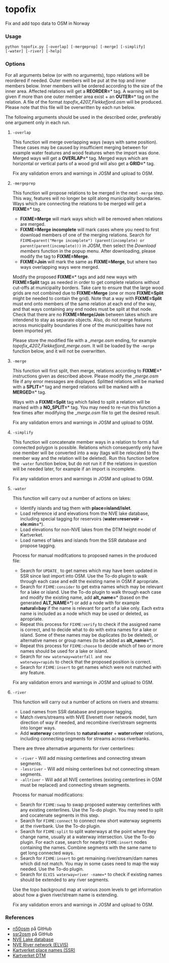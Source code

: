 # topofix
Fix and add topo data to OSM in Norway
### Usage

<code>python topofix.py [-overlap] [-mergeprop] [-merge] [-simplify] [-water] [-river] [-help]</code>


### Options ###

For all arguments below (or with no arguments), topo relations will be reordered if needed. Outer members will be put at the top and inner members below. Inner members will be ordered according to the size of the inner area. Affected relations will get a **REORDER=*** tag. A warning will be given if more than one outer member area exist + an **OUTER=*** tag on the relation. A file of the format _topofix_4207_Flekkefjord.osm_ will be produced. Please note that this file will be overwritten by each run below.

The following arguments should be used in the described order, preferably one argument only in each run.

1. <code>-overlap</code>

   This function will merge overlapping ways (ways with same position). These cases may be caused by insufficient merging between for example water features and wood features when the import was done. Merged ways will get a **OVERLAP=*** tag. Merged ways which are horizontal or vertical parts of a wood grid will also get a **GRID=*** tag.

   Fix any validation errors and warnings in JOSM and upload to OSM.

2. <code>-mergeprep</code>

   This function will propose relations to be merged in the next <code>-merge</code> step. This way, features will no longer be split along municipality boundaries. Ways which are connecting the relations to be merged will get a **FIXME=*** tag.
   * **FIXME=Merge** will mark ways which will be removed when relations are merged.
   * **FIXME=Merge incomplete** will mark cases where you need to first download members of one of the merging relations. Search for <code>FIXME=parent("Merge incomplete") (parent(incomplete) or parent(parent(incomplete)))</code> in JOSM, then select the _Download members_ function in the popup menu. After downloading, please modify the tag to **FIXME=Merge**.
   * **FIXME=Join** will mark the same as **FIXME=Merge**, but where two ways overlapping ways were merged.

   Modify the proposed **FIXME=*** tags and add new ways with **FIXME=Split** tags as needed in order to get complete relations without cut-offs at municipality borders. Take care to ensure that the large wood grids are not combined due to **FIXME=Merge** (one or more **FIXME=Split** might be needed to contain the grid). Note that a way with **FIXME=Split** must end onto members of the same relation at each end of the way, and that ways containing any end nodes must be split at that node. Check that there are no **FIXME=Merge/Join** between lakes which are intendend to stay as separate objects. Also, do not merge features across municipality boundaries if one of the municipalities have not been imported yet.

   Please store the modified file with a __merge.osm_ ending, for example _topofix_4207_Flekkefjord_merge.osm_. It will be loaded by the <code>-merge</code> function below, and it will not be overwritten.

3. <code>-merge</code>

   This function will first split, then merge, relations according to **FIXME=*** instructions given as described above. Please modify the __merge.osm_ file if any error messages are displayed. Splitted relations will be marked with a **SPLIT=*** tag and merged relations will be marked with a **MERGED=*** tag.

   Ways with a **FIXME=Split** tag which failed to split a relation will be marked with a **NO_SPLIT=*** tag. You may need to re-run this function a few times after modifying the __merge.osm_ file to get the desired result.

   Fix any validation errors and warnings in JOSM and upload to OSM.

5. <code>-simplify</code>

   This function will concatenate member ways in a relation to form a full connected polygon is possible. Relations which consequently only have one member will be converted into a way (tags will be relocated to the member way and the relation will be deleted). Run this function before the <code>-water</code> function below, but do not run it if the relations in question will be needed later, for example if an import is incomplete.

   Fix any validation errors and warnings in JOSM and upload to OSM.

6. <code>-water</code>

   This function will carry out a number of actions on lakes:
   * Identify islands and tag them with **place=island/islet**.
   * Load reference id and elevations from the NVE lake database, including special tagging for reservoirs (**water=reservoir** + **ele:min=***).
   * Load elevations for non-NVE lakes from the DTM height model of Kartverket.
   * Load names of lakes and islands from the SSR database and propose tagging.

   Process for manual modifcations to proposed names in the produced file:
   * Search for <code>UPDATE_</code> to get names which may have been updated in SSR since last import into OSM. Use the To-do plugin to walk through each case and edit the existing name in OSM if apropriate.
   * Search for <code>FIXME:consider</code> to get extra names which may be relevant for a lake or island. Use the To-do plugin to walk through each case and modify the existing name, add **alt_name=*** (based on the generated **ALT_NAME=***) or add a node with for example **natural=bay** if the name is relevant for part of a lake only. Each extra name is included as a node which may be used or deleted, as apropriate.
   * Repeat this process for <code>FIXME:verify</code> to check if the assigned name is correct, and to decide what to do with extra names for a lake or island. Some of these names may be duplicates (to be deleted), or alternative names or group names (to be added as **alt_name=***).
   * Repeat this process for <code>FIXME:choose</code> to decide which of two or more names should be used for a lake or island.
   * Search for <code>new waterway=waterfall and new waterway=rapids</code> to check that the proposed position is correct.
   * Search for <code>FIXME:insert</code> to get names which were not matched with any feature. 

   Fix any validation errors and warnings in JOSM and upload to OSM.

6. <code>-river</code>

   This function will carry out a number of actions on rivers and streams:
   * Load names from SSR database and propose tagging.
   * Match rivers/streams with NVE Elvenett river network model, turn direction of way if needed, and recombine river/stream segments into longer ways.
   * Add **waterway** centerlines to **natural=water** + **water=river** relations, including connecting segments for streams across riverbanks.

   There are three alternative arguments for river centerlines:
   * <code>-river</code> - Will add missing centerlines and connecting stream segments.
   * <code>-lessriver</code> - Will add mising centerlines but not connecting stream segments.
   * <code>-allriver</code> - Will add all NVE centerlines (existing centerlines in OSM must be replaced) and connecting stream segments.

   Process for manual modifications:
   * Search for <code>FIXME:swap</code> to swap proposed waterway centerlines with any existing centerlines. Use the To-do plugin. You may need to split and cocatenate segments in this step.
   * Search for <code>FIXME:connect</code> to connect new short waterway segments at the riverbank. Use the To-do plugin.
   * Search for <code>FIXME:split</code> to split waterways at the point where they change name, usually at a waterway intersection. Use the To-do plugin. For each case, search for nearby <code>FIXME:insert</code> nodes containing the names. Combine segments with the same name to get long connected ways.
   * Search for <code>FIXME:insert</code> to get remaining river/stream/dam names which did not match. You may in some cases need to map the way needed. Use the To-do plugin.
   * Search for <code>ELVIS waterway=river -name=*</code> to check if existing names should be extended to any river segments.

   Use the topo background map at various zoom levels to get information about how a given river/stream name is extending.

   Fix any validation errors and warnings in JOSM and upload to OSM.


### References ###

* [n50osm](https://github.com/NKAmapper/n50osm) på GitHub
* [ssr2osm](https://github.com/NKAmapper/ssr2osm) på GitHub
* [NVE Lake database](https://www.nve.no/kart/kartdata/vassdragsdata/innsjodatabase/)
* [NVE River network (ELVIS)](https://www.nve.no/kart/kartdata/vassdragsdata/elvenettverk-elvis/)
* [Kartverket place names (SSR)](https://wiki.openstreetmap.org/wiki/No:Import_av_stedsnavn_fra_SSR2)
* [Kartverket DTM](https://www.kartverket.no/api-og-data/terrengdata)

